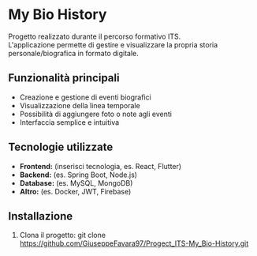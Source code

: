 # My Bio History

Progetto realizzato durante il percorso formativo ITS.  
L'applicazione permette di gestire e visualizzare la propria storia personale/biografica in formato digitale.

## Funzionalità principali

- Creazione e gestione di eventi biografici
- Visualizzazione della linea temporale
- Possibilità di aggiungere foto o note agli eventi
- Interfaccia semplice e intuitiva

## Tecnologie utilizzate

- **Frontend:** (inserisci tecnologia, es. React, Flutter)
- **Backend:** (es. Spring Boot, Node.js)
- **Database:** (es. MySQL, MongoDB)
- **Altro:** (es. Docker, JWT, Firebase)

## Installazione

1. Clona il progetto:
   git clone https://github.com/GiuseppeFavara97/Progect_ITS-My_Bio-History.git